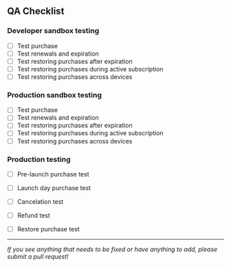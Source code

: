 ## QA Checklist

### Developer sandbox testing

- [ ] Test purchase
- [ ] Test renewals and expiration
- [ ] Test restoring purchases after expiration
- [ ] Test restoring purchases during active subscription
- [ ] Test restoring purchases across devices

### Production sandbox testing

- [ ] Test purchase
- [ ] Test renewals and expiration
- [ ] Test restoring purchases after expiration
- [ ] Test restoring purchases during active subscription
- [ ] Test restoring purchases across devices

### Production testing

- [ ] Pre-launch purchase test
- [ ] Launch day purchase test
- [ ] Cancelation test
- [ ] Refund test
- [ ] Restore purchase test


___________________________________________________________________
_If you see anything that needs to be fixed or have anything to add, please submit a pull request!_